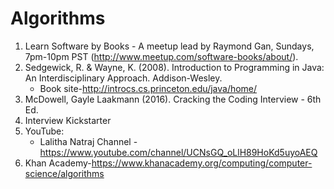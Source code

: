 Algorithms
==========

1. Learn Software by Books - A meetup lead by Raymond Gan, Sundays, 7pm-10pm PST (http://www.meetup.com/software-books/about/).
2. Sedgewick, R. & Wayne, K. (2008). Introduction to Programming in Java: An Interdisciplinary Approach. Addison-Wesley.
     - Book site-http://introcs.cs.princeton.edu/java/home/
3. McDowell, Gayle Laakmann (2016). Cracking the Coding Interview - 6th Ed.
4. Interview Kickstarter
5. YouTube: 
     - Lalitha Natraj Channel - https://www.youtube.com/channel/UCNsGQ_oLlH89HoKd5uyoAEQ
6. Khan Academy-https://www.khanacademy.org/computing/computer-science/algorithms
